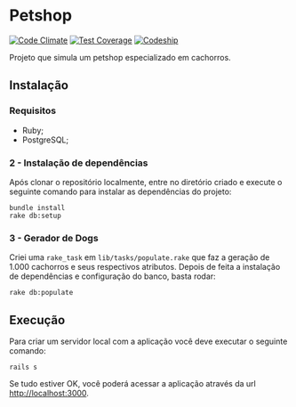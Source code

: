 # Petshop

[![Code Climate](https://codeclimate.com/github/dodops/petshop/badges/gpa.svg)](https://codeclimate.com/github/dodops/petshop)
[![Test Coverage](https://codeclimate.com/github/dodops/petshop/badges/coverage.svg)](https://codeclimate.com/github/dodops/petshop/coverage)
[![Codeship](https://codeship.com/projects/c67b0f50-ee5f-0134-6d5c-62b847b8d86d/status?branch=master)](https://codeship.com/projects/208707)

Projeto que simula um petshop especializado em cachorros.


## Instalação

### Requisitos

- Ruby;
- PostgreSQL;


### 2 - Instalação de dependências

Após clonar o repositório localmente, entre no diretório criado e execute o seguinte comando para instalar as dependências do projeto:

```console
bundle install
rake db:setup
```

### 3 - Gerador de Dogs

Criei uma `rake_task` em `lib/tasks/populate.rake` que faz a geração de 1.000 cachorros e seus respectivos atributos.
Depois de feita a instalação de dependências e configuração do banco, basta rodar:

```console
rake db:populate
```


## Execução

Para criar um servidor local com a aplicação você deve executar o seguinte comando:

```console
rails s
```

Se tudo estiver OK, você poderá acessar a aplicação através da url [http://localhost:3000](http://localhost:3000).
